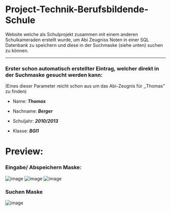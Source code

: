 # Project-Technik-Berufsbildende-Schule
 Website welche als Schulprojekt zusammen mit einem anderen Schulkameraden erstellt wurde, um Abi Zeugniss Noten in einer SQL Datenbank zu speichern und diese in der Suchmaske (siehe unten) suchen zu können.
 
---
 ### Erster schon automatisch erstellter Eintrag, welcher direkt in der Suchmaske gesucht werden kann:
(Eines dieser Parameter reicht schon aus um das Abi-Zeugnis für ,,Thomas" zu finden)
 
 - Name:  ***Thomas*** 
 
 - Nachname:  ***Berger***
 
 - Schuljahr:  ***2010/2013***
 
 - Klasse:  ***BGI1***

# Preview:

### Eingabe/ Abspeichern Maske:
![image](https://github.com/PentFiring5/Project-Technik-BBS/assets/85456087/fc780e16-e2b2-45e6-a3ca-77c16ae8bb3d)
![image](https://github.com/PentFiring5/Project-Technik-BBS/assets/85456087/7a51c495-e2d6-4f2d-86fb-1e753cef31aa)
![image](https://github.com/PentFiring5/Project-Technik-BBS/assets/85456087/1da96ce7-e035-4537-9b70-3da584a5c1e4)

### Suchen Maske
![image](https://github.com/PentFiring5/Project-Technik-BBS/assets/85456087/bd269044-ac7c-415a-97ac-a219eae74811)


